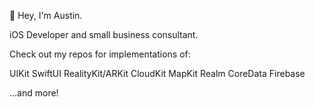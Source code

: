 👋 Hey, I'm Austin.

iOS Developer and small business consultant.

Check out my repos for implementations of:

UIKit
SwiftUI
RealityKit/ARKit
CloudKit
MapKit
Realm
CoreData
Firebase

...and more!

<!---
guitarguy199/guitarguy199 is a ✨ special ✨ repository because its `README.md` (this file) appears on your GitHub profile.
You can click the Preview link to take a look at your changes.
--->
